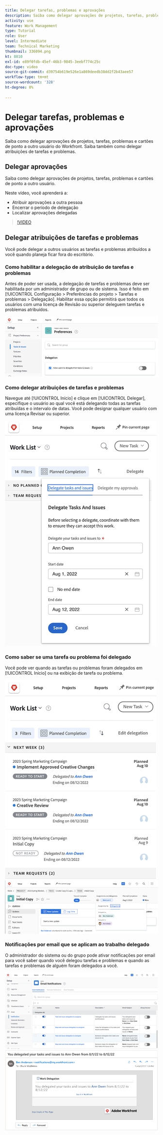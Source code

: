 ```yaml
---
title: Delegar tarefas, problemas e aprovações
description: Saiba como delegar aprovações de projetos, tarefas, problemas e cartões de ponto a outro usuário do Workfront. Saiba também como delegar atribuições de tarefas e problemas.
activity: use
feature: Work Management
type: Tutorial
role: User
level: Intermediate
team: Technical Marketing
thumbnail: 336094.png
kt: 8810
exl-id: e89f0fdb-45ef-46b3-9845-3eebf774c25c
doc-type: video
source-git-commit: d39754b619e526e1a869deedb38dd2f2b43aee57
workflow-type: tm+mt
source-wordcount: '328'
ht-degree: 0%

---
```


# Delegar tarefas, problemas e aprovações

Saiba como delegar aprovações de projetos, tarefas, problemas e cartões de ponto a outro usuário do Workfront. Saiba também como delegar atribuições de tarefas e problemas.

## Delegar aprovações

Saiba como delegar aprovações de projetos, tarefas, problemas e cartões de ponto a outro usuário.

Neste vídeo, você aprenderá a:

* Atribuir aprovações a outra pessoa
* Encerrar o período de delegação
* Localizar aprovações delegadas

>[!VIDEO](https://video.tv.adobe.com/v/336094/?quality=12)

<!---
learn more URLS
Delegate approval request
--->

## Delegar atribuições de tarefas e problemas

Você pode delegar a outros usuários as tarefas e problemas atribuídos a você quando planeja ficar fora do escritório.

### Como habilitar a delegação de atribuição de tarefas e problemas

Antes de poder ser usada, a delegação de tarefas e problemas deve ser habilitada por um administrador de grupo ou de sistema. Isso é feito em [!UICONTROL Configuração > Preferências do projeto > Tarefas e problemas > Delegação]. Habilitar essa opção permitirá que todos os usuários com uma licença de Revisão ou superior deleguem tarefas e problemas atribuídos.

![Captura de tela [!UICONTROL Configuração] preferências para delegação](assets/delegation-1.png)

### Como delegar atribuições de tarefas e problemas

Navegue até [!UICONTROL Início] e clique em [!UICONTROL Delegar], especifique o usuário ao qual você está delegando todas as tarefas atribuídas e o intervalo de datas. Você pode designar qualquer usuário com uma licença Revisar ou superior.

![Captura de tela mostrando a guia delegação no [!UICONTROL Início]](assets/delegation-2.png)

### Como saber se uma tarefa ou problema foi delegado

Você pode ver quando as tarefas ou problemas foram delegados em [!UICONTROL Início] ou na exibição de tarefa ou problema.

![Captura de tela mostrando a atribuição de tarefa delegada em [!UICONTROL Início]](assets/delegation-4.png)
![Captura de tela mostrando a atribuição de tarefa delegada na visualização de tarefas](assets/delegation-3.png)

### Notificações por email que se aplicam ao trabalho delegado

O administrador do sistema ou do grupo pode ativar notificações por email para você saber quando você delegou tarefas e problemas e quando as tarefas e problemas de alguém foram delegados a você.

![Captura de tela [!UICONTROL Configuração] opções de notificação por email para delegação](assets/delegation-5.png)
![Captura de tela mostrando um email de delegação de trabalho](assets/delegation-6.png)
